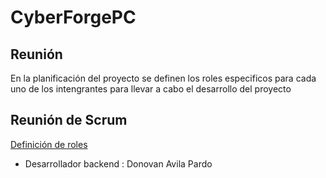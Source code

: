 # CyberForgePC
## Reunión
En la planificación del proyecto se definen los roles especificos para cada uno de los intengrantes para llevar a cabo el desarrollo del proyecto

## Reunión de Scrum
[Definición de roles](https://drive.google.com/file/d/1yeX36YXNeOy1C9g-bRYfUC1BRD9O7jU5/view?usp=drive_link)

- Desarrollador backend : Donovan Avila Pardo
